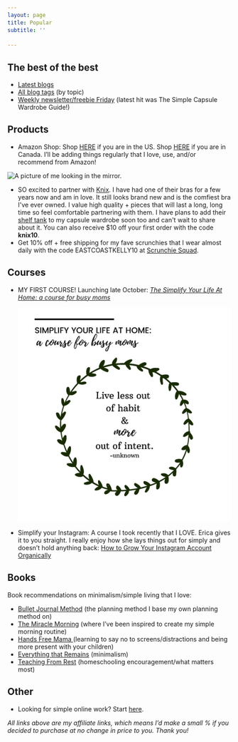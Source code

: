```yaml
---
layout: page
title: Popular
subtitle: ''

---
```

## The best of the best

* [Latest blogs](http://www.eastcoastkelly.com/)
* [All blog tags](https://www.eastcoastkelly.com/tags/) (by topic)
* [Weekly newsletter/freebie Friday](http://eepurl.com/gYFb-r) (latest hit was The Simple Capsule Wardrobe Guide!)

## Products

* Amazon Shop: Shop [HERE](http://www.amazon.com/shop/eastcoastkelly) if you are in the US. Shop [HERE](http://www.amazon.ca/shop/eastcoastkelly) if you are in Canada. I’ll be adding things regularly that I love, use, and/or recommend from Amazon!

![A picture of me looking in the mirror.](https://www.eastcoastkelly.com/uploads/20200606_151056_0000-1.png "meinmirror")

* SO excited to partner with [Knix](https://prf.hn/click/camref:1101leRdT). I have had one of their bras for a few years now and am in love. It still looks brand new and is the comfiest bra I've ever owned. I value high quality + pieces that will last a long, long time so feel comfortable partnering with them. I have plans to add their [shelf tank](https://prf.hn/click/camref:1101leRdT) to my capsule wardrobe soon too and can't wait to share about it. You can also receive $10 off your first order with the code **knix10**.
* Get 10% off + free shipping for my fave scrunchies that I wear almost daily with the code EASTCOASTKELLY10 at [Scrunchie Squad](https://www.scrunchiesquad.com/).

## Courses

* MY FIRST COURSE! Launching late October: [_The Simplify Your Life At Home: a course for busy moms_](https://www.eastcoastkelly.com/course)

  ![](/uploads/20201006_142440_0000_compress75.jpg)
* Simplify your Instagram: A course I took recently that I LOVE. Erica gives it to you straight. I really enjoy how she lays things out for simply and doesn’t hold anything back: [How to Grow Your Instagram Account Organically](https://digital.mombreak.ca/howigrewmyinstagram/26mcq)

## Books

Book recommendations on minimalism/simple living that I love:

* [Bullet Journal Method](https://amzn.to/3fB51uF) (the planning method I base my own planning method on)
* [The Miracle Morning](https://amzn.to/398G8nw) (where I’ve been inspired to create my simple morning routine)
* [Hands Free Mama ](https://amzn.to/2BduGKX)(learning to say no to screens/distractions and being more present with your children)
* [Everything that Remains](https://amzn.to/2Cu5u3c) (minimalism)
* [Teaching From Rest](https://amzn.to/2WINMjG) (homeschooling encouragement/what matters most)

## Other

* Looking for simple online work? Start [here](https://forms.gle/v11JEewD81mxsUyf6).

_All links above are my affiliate links, which means I’d make a small % if you decided to purchase at no change in price to you. Thank you!_